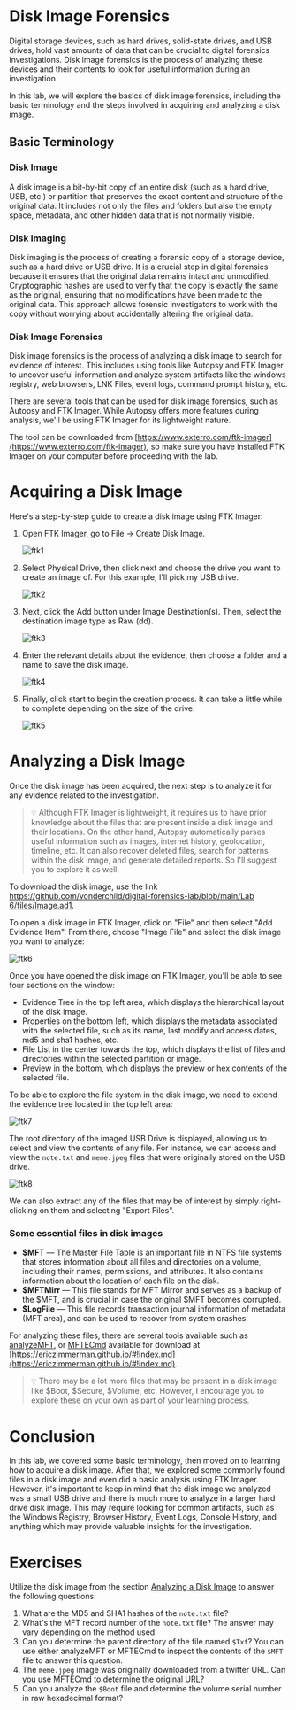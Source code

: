 # Disk Image Forensics

Digital storage devices, such as hard drives, solid-state drives, and USB drives, hold vast amounts of data that can be crucial to digital forensics investigations. Disk image forensics is the process of analyzing these devices and their contents to look for useful information during an investigation.

In this lab, we will explore the basics of disk image forensics, including the basic terminology and the steps involved in acquiring and analyzing a disk image.

## Basic Terminology

### Disk Image

A disk image is a bit-by-bit copy of an entire disk (such as a hard drive, USB, etc.) or partition that preserves the exact content and structure of the original data. It includes not only the files and folders but also the empty space, metadata, and other hidden data that is not normally visible.

### Disk Imaging

Disk imaging is the process of creating a forensic copy of a storage device, such as a hard drive or USB drive. It is a crucial step in digital forensics because it ensures that the original data remains intact and unmodified. Cryptographic hashes are used to verify that the copy is exactly the same as the original, ensuring that no modifications have been made to the original data. This approach allows forensic investigators to work with the copy without worrying about accidentally altering the original data.

### Disk Image Forensics

Disk image forensics is the process of analyzing a disk image to search for evidence of interest. This includes using tools like Autopsy and FTK Imager to uncover useful information and analyze system artifacts like the windows registry, web browsers, LNK Files, event logs, command prompt history, etc.

There are several tools that can be used for disk image forensics, such as Autopsy and FTK Imager. While Autopsy offers more features during analysis, we'll be using FTK Imager for its lightweight nature. 

The tool can be downloaded from [https://www.exterro.com/ftk-imager](https://www.exterro.com/ftk-imager), so make sure you have installed FTK Imager on your computer before proceeding with the lab.

# Acquiring a Disk Image

Here's a step-by-step guide to create a disk image using FTK Imager:

1. Open FTK Imager, go to File → Create Disk Image.
    
    ![ftk1](files/images/ftk1.png)
    
2. Select Physical Drive, then click next and choose the drive you want to create an image of. For this example, I'll pick my USB drive.
    
    ![ftk2](files/images/ftk2.png)
    
3. Next, click the Add button under Image Destination(s). Then, select the destination image type as Raw (dd).
    
    ![ftk3](files/images/ftk3.png)
    
4. Enter the relevant details about the evidence, then choose a folder and a name to save the disk image.
    
    ![ftk4](files/images/ftk4.png)
    
5. Finally, click start to begin the creation process. It can take a little while to complete depending on the size of the drive.
    
    ![ftk5](files/images/ftk5.png)
    

# Analyzing a Disk Image

Once the disk image has been acquired, the next step is to analyze it for any evidence related to the investigation.

>💡 Although FTK Imager is lightweight, it requires us to have prior knowledge about the files that are present inside a disk image and their locations. On the other hand, Autopsy automatically parses useful information such as images, internet history, geolocation, timeline, etc. It can also recover deleted files, search for patterns within the disk image, and generate detailed reports. So I'll suggest you to explore it as well.

To download the disk image, use the link [https://github.com/vonderchild/digital-forensics-lab/blob/main/Lab 6/files/Image.ad1](https://github.com/vonderchild/digital-forensics-lab/blob/main/Lab%206/files/Image.ad1).

To open a disk image in FTK Imager, click on "File" and then select "Add Evidence Item". From there, choose "Image File" and select the disk image you want to analyze:

![ftk6](files/images/ftk6.png)

Once you have opened the disk image on FTK Imager, you'll be able to see four sections on the window:

- Evidence Tree in the top left area, which displays the hierarchical layout of the disk image.
- Properties on the bottom left, which displays the metadata associated with the selected file, such as its name, last modify and access dates, md5 and sha1 hashes, etc.
- File List in the center towards the top, which displays the list of files and directories within the selected partition or image.
- Preview in the bottom, which displays the preview or hex contents of the selected file.

To be able to explore the file system in the disk image, we need to extend the evidence tree located in the top left area:

![ftk7](files/images/ftk7.png)

The root directory of the imaged USB Drive is displayed, allowing us to select and view the contents of any file. For instance, we can access and view the `note.txt` and `meme.jpeg` files that were originally stored on the USB drive.

![ftk8](files/images/ftk8.png)

We can also extract any of the files that may be of interest by simply right-clicking on them and selecting "Export Files".

### Some essential files in disk images

- **$MFT** — The Master File Table is an important file in NTFS file systems that stores information about all files and directories on a volume, including their names, permissions, and attributes. It also contains information about the location of each file on the disk.
- **$MFTMirr** — This file stands for MFT Mirror and serves as a backup of the $MFT, and is crucial in case the original $MFT becomes corrupted.
- **$LogFile** — This file records transaction journal information of metadata (MFT area), and can be used to recover from system crashes.

For analyzing these files, there are several tools available such as [analyzeMFT](https://github.com/dkovar/analyzeMFT), or [MFTECmd](https://github.com/EricZimmerman/MFTECmd) available for download at [https://ericzimmerman.github.io/#!index.md](https://ericzimmerman.github.io/#!index.md).

>💡 There may be a lot more files that may be present in a disk image like $Boot, $Secure, $Volume, etc. However, I encourage you to explore these on your own as part of your learning process.

# Conclusion

In this lab, we covered some basic terminology, then moved on to learning how to acquire a disk image. After that, we explored some commonly found files in a disk image and even did a basic analysis using FTK Imager. However, it's important to keep in mind that the disk image we analyzed was a small USB drive and there is much more to analyze in a larger hard drive disk image. This may require looking for common artifacts, such as the Windows Registry, Browser History, Event Logs, Console History, and anything which may provide valuable insights for the investigation.

# Exercises

Utilize the disk image from the section [Analyzing a Disk Image](#analyzing-a-disk-image) to answer the following questions:

1. What are the MD5 and SHA1 hashes of the `note.txt` file?
2. What's the MFT record number of the `note.txt` file? The answer may vary depending on the method used.
3. Can you determine the parent directory of the file named `$Txf`? You can use either analyzeMFT or MFTECmd to inspect the contents of the `$MFT` file to answer this question.
4. The `meme.jpeg` image was originally downloaded from a twitter URL. Can you use MFTECmd to determine the original URL? 
5. Can you analyze the `$Boot` file and determine the volume serial number in raw hexadecimal format?